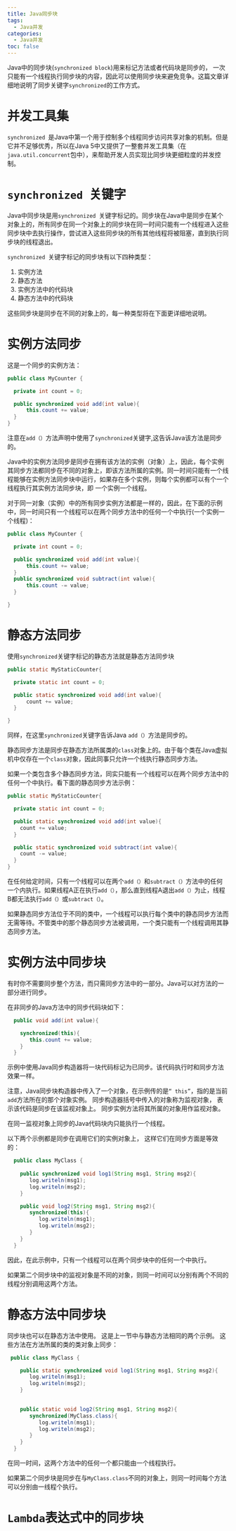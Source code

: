 ```yaml
---
title: Java同步块
tags:
  - Java并发
categories:
  - Java并发
toc: false
---
```


Java中的同步块(`synchronized block`)用来标记方法或者代码块是同步的， 一次只能有一个线程执行同步块的内容，因此可以使用同步块来避免竞争。这篇文章详细地说明了同步关键字`synchronized`的工作方式。

# 并发工具集
`synchronized `是Java中第一个用于控制多个线程同步访问共享对象的机制。但是它并不足够优秀，所以在Java 5中又提供了一整套并发工具集（在`java.util.concurrent`包中），来帮助开发人员实现比同步块更细粒度的并发控制。

# `synchronized `关键字
Java中同步块是用``synchronized ``关键字标记的。同步块在Java中是同步在某个对象上的，所有同步在同一个对象上的同步块在同一时间只能有一个线程进入这些同步块中去执行操作，尝试进入这些同步块的所有其他线程将被阻塞，直到执行同步块的线程退出。

```synchronized ```关键字标记的同步块有以下四种类型：

1. 实例方法
2. 静态方法
3. 实例方法中的代码块
4. 静态方法中的代码块

这些同步块是同步在不同的对象上的，每一种类型将在下面更详细地说明。

#  实例方法同步
这是一个同步的实例方法：

```java
public class MyCounter {

  private int count = 0;

  public synchronized void add(int value){
      this.count += value;
  }
}
```

注意在`add（）`方法声明中使用了`synchronized`关键字,这告诉Java该方法是同步的。

Java中的实例方法同步是同步在拥有该方法的实例（对象）上，因此，每个实例其同步方法都同步在不同的对象上，即该方法所属的实例。同一时间只能有一个线程能够在实例方法同步块中运行，如果存在多个实例，则每个实例都可以有个一个线程执行其实例方法同步块，即 一个实例一个线程。

对于同一对象（实例）中的所有同步实例方法都是一样的，因此，在下面的示例中，同一时间只有一个线程可以在两个同步方法中的任何一个中执行(一个实例一个线程)：

```java
public class MyCounter {

  private int count = 0;

  public synchronized void add(int value){
      this.count += value;
  }
  public synchronized void subtract(int value){
      this.count -= value;
  }

}
```

# 静态方法同步
使用`synchronized`关键字标记的静态方法就是静态方法同步块

```java
public static MyStaticCounter{

  private static int count = 0;

  public static synchronized void add(int value){
      count += value;
  }

}
```

同样，在这里`synchronized`关键字告诉Java `add（）`方法是同步的。

静态同步方法是同步在静态方法所属类的`class`对象上的。由于每个类在Java虚拟机中仅存在一个`class`对象，因此同事只允许一个线执行静态同步方法。

如果一个类包含多个静态同步方法，同实只能有一个线程可以在两个同步方法中的任何一个中执行。看下面的静态同步方法示例：

```java
public static MyStaticCounter{

  private static int count = 0;

  public static synchronized void add(int value){
    count += value;
  }

  public static synchronized void subtract(int value){
    count -= value;
  }
}
```

在任何给定时间，只有一个线程可以在两个`add（）`和`subtract（）`方法中的任何一个内执行。如果线程A正在执行`add（）`，那么直到线程A退出`add（）`为止，线程B都无法执行`add（）`或`subtract（）`。

如果静态同步方法位于不同的类中，一个线程可以执行每个类中的静态同步方法而无需等待。不管类中的那个静态同步方法被调用，一个类只能有一个线程调用其静态同步方法。

# 实例方法中同步块
有时你不需要同步整个方法，而只需同步方法中的一部分。Java可以对方法的一部分进行同步。

在非同步的Java方法中的同步代码块如下：

```java
  public void add(int value){

    synchronized(this){
       this.count += value;   
    }
  }
```

示例中使用Java同步构造器将一块代码标记为已同步。该代码执行时和同步方法效果一样。

注意，Java同步块构造器中传入了一个对象，在示例传的是`“ this”`，指的是当前`add`方法所在的那个对象实例。 同步构造器括号中传入的对象称为监视对象， 表示该代码是同步在该监视对象上。 同步实例方法将其所属的对象用作监视对象。

在同一监视对象上同步的Java代码块内只能执行一个线程。

以下两个示例都是同步在调用它们的实例对象上， 这样它们在同步方面是等效的：

```java
  public class MyClass {
  
    public synchronized void log1(String msg1, String msg2){
       log.writeln(msg1);
       log.writeln(msg2);
    }

    public void log2(String msg1, String msg2){
       synchronized(this){
          log.writeln(msg1);
          log.writeln(msg2);
       }
    }
  }
```

因此，在此示例中，只有一个线程可以在两个同步块中的任何一个中执行。

如果第二个同步块中的监视对象是不同的对象，则同一时间可以分别有两个不同的线程分别调用这两个方法。

# 静态方法中同步块

同步块也可以在静态方法中使用。 这是上一节中与静态方法相同的两个示例。 这些方法在方法所属的类的类对象上同步：

```java
 public class MyClass {

    public static synchronized void log1(String msg1, String msg2){
       log.writeln(msg1);
       log.writeln(msg2);
    }

  
    public static void log2(String msg1, String msg2){
       synchronized(MyClass.class){
          log.writeln(msg1);
          log.writeln(msg2);  
       }
    }
  }
```

在同一时间，这两个方法中的任何一个都只能由一个线程执行。

如果第二个同步块是同步在与`MyClass.class`不同的对象上，则同一时间每个方法可以分别由一线程个执行。

# `Lambda`表达式中的同步块



